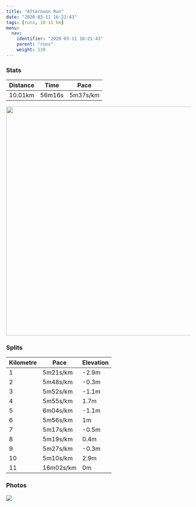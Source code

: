 ```yaml
---
title: "Afternoon Run"
date: "2020-03-11 16:21:43"
tags: [runs, 10-11 km]
menu:
  nav:
    identifier: "2020-03-11 16:21:43"
    parent: "runs"
    weight: 130
---
```


### Stats

| Distance | Time | Pace |
|----------|------|------|
|10.01km|56m16s|5m37s/km|

<img src='https://maps.googleapis.com/maps/api/staticmap?maptype=terrain&path=enc:ckjeIlmyL_@aBi@yAWk@}@}Ai@{AC?a@^w@j@g@j@c@PSUQIm@u@MSAMDAC\JZp@jA\jAXPLVN~@B`@A`@D\LPFb@C`@B`@Eb@DPTl@Pv@P^T`@h@xAPXh@vAtAdBhAdALHNR^Ad@Fv@Bt@p@p@`ArAdDjAvBh@r@b@p@f@l@N^`@f@Vv@`A~Ab@hAlBhG^`Bn@vCVvB^tBl@hFRjAbAzJTdBJpAP`BCTSNGCOyBD@Ht@N~@BXB~BDh@BvACh@Bf@@xBJrBAj@I`AMdD?~@JnBCb@?h@K~@?`AFhACPQb@?JBnBCr@Mz@Ah@EVWjDAxDCdA@r@GhAS`BM`EFfDTtGNpARfDJjAn@xEZdBPbAv@~Cj@xAPh@Hd@r@pB`@t@z@nBnBrDd@p@hBxBd@^Zd@j@h@T\v@p@JP`Ap@v@^tAl@nBh@vAh@hBXTLfAZd@TlApAb@GPWJ]Ju@XeATk@H]HQp@wAb@i@P_@~@eAn@aAPK|@kAXKJ@NLJPTp@FFF?h@w@bAiADYCkAE{@?Q^o@pC_EsA`CoAfBAh@BnBe@|@Sl@m@~@ELYO[{@MOMEQJ_BfBKF_@f@i@dAa@l@]p@GHYf@Yz@a@z@]nAQV[r@i@XIEIMQOs@a@qAWeAa@c@Ce@Os@MqCmAk@OiAg@]W[IYQk@s@kByA[c@g@_@_@m@i@o@gAcBQa@aCgEo@sAU}@g@_BAOMk@]s@Ok@i@}A]eCm@oDq@qFUiCGaAAaAIw@Ak@OeD?yACeADqDG]Eo@F_BHa@AoCDk@?c@VkCN}@LqALw@@S?g@LsAl@cB?c@Fm@Pw@Wu@Ba@Ma@AgBBeASeF@g@PmBBeCF[GaB?]KeBMcACo@KqAGm@G_@HXHp@@f@BFRIAOIs@_@iBYiCQw@iA{HaA}HSoAMi@W_Bo@uCk@_CUu@{@cC_AgE]oAISSSEMw@gA[i@cB}Bs@{A}@oCi@{@WQi@MeAGWH]?g@e@kAwAkAoBa@}@e@uA]uAu@_EOc@Oi@IeAEQAg@Bq@FSS_@Uo@Ki@e@gAo@gACKOEEb@PZf@h@JBhAM^@p@s@\CJBRTJTj@hBRt@RJ&key=AIzaSyBPVQ_iynBzLujdhfLzy8Z-5zczbktE55k&size=800x800&scale=2&markers=color:yellow|label:S|53.4701,-2.26535&markers=color:green|label:F|53.47055000000007,-2.264469999999996' width='625' />

### Splits

| Kilometre | Pace | Elevation |
|------|------|-----------|
|1|5m21s/km|-2.9m|
|2|5m48s/km|-0.3m|
|3|5m52s/km|-1.1m|
|4|5m55s/km|1.7m|
|5|6m04s/km|-1.1m|
|6|5m56s/km|1m|
|7|5m17s/km|-0.5m|
|8|5m19s/km|0.4m|
|9|5m27s/km|-0.3m|
|10|5m10s/km|2.9m|
|11|16m02s/km|0m|

### Photos
<img src='https://dgtzuqphqg23d.cloudfront.net/uQRDJ92JxhCdG08TRK-lwJhtW9i56kAqW0-v6c2gmG8-576x768.jpg'>
